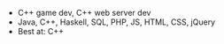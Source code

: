 - C++ game dev, C++ web server dev
- Java, C++, Haskell, SQL, PHP, JS, HTML, CSS, jQuery
- Best at: C++
